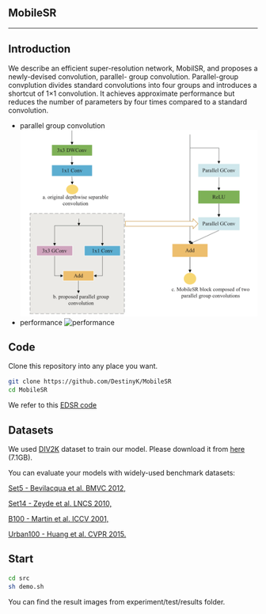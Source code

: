 MobileSR
------
------
Introduction
----
We describe an efficient super-resolution network, MobilSR, and proposes a newly-devised convolution, parallel- group convolution. Parallel-group convplution divides standard convolutions into four groups and introduces a shortcut of 1×1 convolution. It achieves approximate performance but reduces the number of parameters by four times compared to a standard convolution.
* parallel group convolution
![parallel group convolution](resource/parallelgroupconvolution.png)
* performance
![performance](resource/performance.png)

Code
----
Clone this repository into any place you want.
```Bash
git clone https://github.com/DestinyK/MobileSR
cd MobileSR
```
We refer to this [EDSR code](https://github.com/thstkdgus35/EDSR-PyTorch)

Datasets
-----
We used [DIV2K](http://www.vision.ee.ethz.ch/~timofter/publications/Agustsson-CVPRW-2017.pdf) dataset to train our model. Please download it from [here](https://cv.snu.ac.kr/research/EDSR/DIV2K.tar) (7.1GB).

You can evaluate your models with widely-used benchmark datasets:

[Set5 - Bevilacqua et al. BMVC 2012,](http://people.rennes.inria.fr/Aline.Roumy/results/SR_BMVC12.html)

[Set14 - Zeyde et al. LNCS 2010,](https://sites.google.com/site/romanzeyde/research-interests)

[B100 - Martin et al. ICCV 2001,](https://www2.eecs.berkeley.edu/Research/Projects/CS/vision/bsds/)

[Urban100 - Huang et al. CVPR 2015.](https://sites.google.com/site/jbhuang0604/publications/struct_sr)


Start
----
```Bash
cd src
sh demo.sh
```
You can find the result images from experiment/test/results folder.
